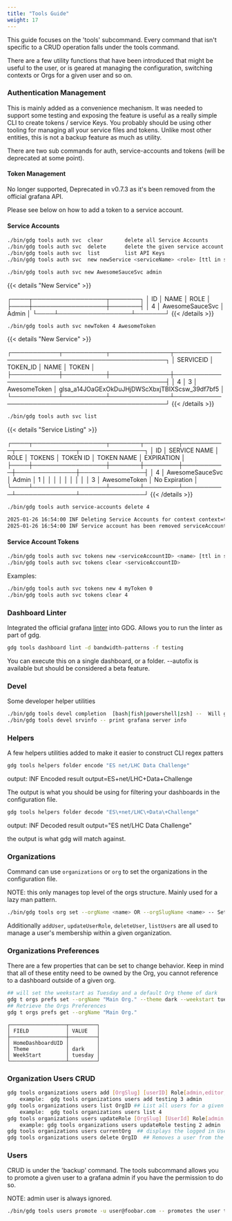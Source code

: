 ```yaml
---
title: "Tools Guide"
weight: 17
---
```


This guide focuses on the 'tools' subcommand.  Every command that isn't specific to a CRUD operation falls under the tools command.

There are a few utility functions that have been introduced that might be useful to the user, or is geared at managing the configuration,
switching contexts or Orgs for a given user and so on.

### Authentication Management

This is mainly added as a convenience mechanism.  It was needed to support some testing and exposing the feature is useful as a really simple CLI to create tokens / service Keys.  You probably should be using other tooling for managing all your service files and tokens.   Unlike most other entities, this is not a backup feature as much as utility.

There are two sub commands for auth, service-accounts and tokens (will be deprecated at some point).

#### Token Management

No longer supported, Deprecated in v0.7.3 as it's been removed from the official grafana API.

Please see below on how to add a token to a service account.

#### Service Accounts


```sh
./bin/gdg tools auth svc  clear       delete all Service Accounts
./bin/gdg tools auth svc  delete      delete the given service account from grafana
./bin/gdg tools auth svc  list        list API Keys
./bin/gdg tools auth svc  new newService <serviceName> <role> [ttl in seconds]
```


```sh
./bin/gdg tools auth svc new AwesomeSauceSvc admin
```

{{< details "New Service" >}}

┌────┬─────────────────┬───────┐
│ ID │ NAME            │ ROLE  │
├────┼─────────────────┼───────┤
│  4 │ AwesomeSauceSvc │ Admin │
└────┴─────────────────┴───────┘
{{< /details >}}

```sh
./bin/gdg tools auth svc newToken 4 AwesomeToken
```

{{< details "New Service" >}}

┌───────────┬──────────┬──────────────┬────────────────────────────────────────────────┐
│ SERVICEID │ TOKEN_ID │ NAME         │ TOKEN                                          │
├───────────┼──────────┼──────────────┼────────────────────────────────────────────────┤
│         4 │        3 │ AwesomeToken │ glsa_a14JOaGExOkDuJHjDWScXbxjTBIXScsw_39df7bf5 │
└───────────┴──────────┴──────────────┴────────────────────────────────────────────────┘
{{< /details >}}

```sh
./bin/gdg tools auth svc list
```

{{< details "Service Listing" >}}

┌────┬─────────────────┬───────┬────────┬──────────┬──────────────┬───────────────┐
│ ID │ SERVICE NAME    │ ROLE  │ TOKENS │ TOKEN ID │ TOKEN NAME   │ EXPIRATION    │
├────┼─────────────────┼───────┼────────┼──────────┼──────────────┼───────────────┤
│ 4  │ AwesomeSauceSvc │ Admin │ 1      │          │              │               │
│    │                 │       │        │        3 │ AwesomeToken │ No Expiration │
└────┴─────────────────┴───────┴────────┴──────────┴──────────────┴───────────────┘
{{< /details >}}


```sh
./bin/gdg tools auth service-accounts delete 4
```

```sh
2025-01-26 16:54:00 INF Deleting Service Accounts for context context=testing serviceAccountId=4
2025-01-26 16:54:00 INF Service account has been removed serviceAccountId=4
```

#### Service Account Tokens

```sh
./bin/gdg tools auth svc tokens new <serviceAccountID> <name> [ttl in seconds]
./bin/gdg tools auth svc tokens clear <serviceAccountID>
```

Examples:
```sh
./bin/gdg tools auth svc tokens new 4 myToken 0
./bin/gdg tools auth svc tokens clear 4
```

### Dashboard Linter

Integrated the official grafana [linter](https://github.com/grafana/dashboard-linter/) into GDG. Allows you to run the linter as part of gdg.

```sh
gdg tools dashboard lint -d bandwidth-patterns -f testing
```

You can execute this on a single dashboard, or a folder.  --autofix is available but should be considered a beta feature.


### Devel
Some developer helper utilities


```sh
./bin/gdg tools devel completion  [bash|fish|powershell|zsh] --  Will generate autocompletion for GDG for your favorite shell
./bin/gdg tools devel srvinfo -- print grafana server info
```

### Helpers
A few helpers utilities added to make it easier to construct CLI regex patters

```sh
gdg tools helpers folder encode "ES net/LHC Data Challenge"
```

output: INF Encoded result output=ES\+net/LHC\+Data\+Challenge

The output is what you should be using for filtering your dashboards in the configuration file.

```sh
gdg tools helpers folder decode "ES\+net/LHC\+Data\+Challenge"
```

output: INF Decoded result output="ES net/LHC Data Challenge"

the output is what gdg will match against.


### Organizations
Command can use `organizations` or `org` to set the organizations in the configuration file.

NOTE: this only manages top level of the orgs structure. Mainly used for a lazy man pattern.

```sh
./bin/gdg tools org set --orgName <name> OR --orgSlugName <name> -- Sets a given Org filter.  All Dashboards and Datasources etc are uploaded to the given Org only.
```

Additionally `addUser`, `updateUserRole`, `deleteUser`, `listUsers` are all used to manage a user's membership within a given organization.


### Organizations Preferences

There are a few properties that can be set to change behavior.  Keep in mind that all of these entity need to be owned by the Org, you cannot reference to a dashboard outside of a given org.

```sh
## will set the weekstart as Tuesday and a default Org theme of dark
gdg t orgs prefs set --orgName "Main Org." --theme dark --weekstart tuesday
## Retrieve the Orgs Preferences
gdg t orgs prefs get --orgName "Main Org."
```


```
┌──────────────────┬─────────┐
│ FIELD            │ VALUE   │
├──────────────────┼─────────┤
│ HomeDashboardUID │         │
│ Theme            │ dark    │
│ WeekStart        │ tuesday │
└──────────────────┴─────────┘
```

### Organization Users CRUD

```sh
gdg tools organizations users add [OrgSlug] [userID] Role[admin,editor,viewer] ## Add user to org
    example:  gdg tools organizations users add testing 3 admin
gdg tools organizations users list OrgID ## List all users for a given org
    example:  gdg tools organizations users list 4
gdg tools organizations users updateRole [OrgSlug] [UserId] Role[admin,editor,viewer]
    example: gdg tools organizations users updateRole testing 2 admin
gdg tools organizations users currentOrg  ## displays the logged in User's current associated Org
gdg tools organizations users delete OrgID  ## Removes a user from the given org
```

### Users

CRUD is under the 'backup' command.  The tools subcommand allows you to promote a given user to a grafana admin if you have the permission to do so.

NOTE: admin user is always ignored.

```sh
./bin/gdg tools users promote -u user@foobar.com -- promotes the user to a grafana admin
```
